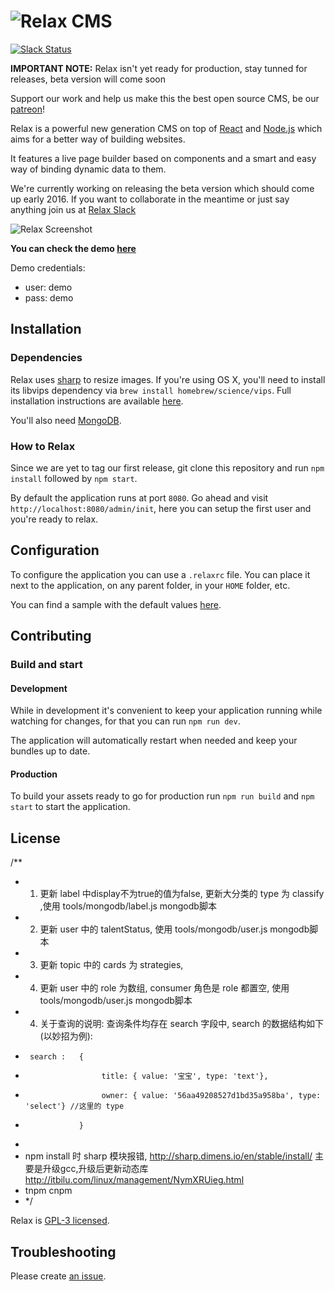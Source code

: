 ![Relax CMS](https://raw.githubusercontent.com/relax/relax/gh-pages/assets/images/logo_small.png "Relax logo")
====================================
[![Slack Status](http://slack-relax.herokuapp.com/badge.svg)](http://slack-relax.herokuapp.com/)

**IMPORTANT NOTE:** Relax isn't yet ready for production, stay tunned for releases, beta version will come soon

Support our work and help us make this the best open source CMS, be our [patreon](http://patreon.com/relax)!

Relax is a powerful new generation CMS on top of
[React](https://facebook.github.io/react/) and [Node.js](https://nodejs.org/en/)
which aims for a better way of building websites.

It features a live page builder based on components and a smart and easy way of
binding dynamic data to them.

We're currently working on releasing the beta version which should come up early 2016. If you want to collaborate in the meantime or just say anything join us at [Relax Slack](http://slack-relax.herokuapp.com/)

![Relax Screenshot](https://raw.githubusercontent.com/relax/relax/gh-pages/assets/images/screenshot.jpg "Relax screenshot")

**You can check the demo [here](http://demo.getrelax.io/admin)**

Demo credentials:
 - user: demo
 - pass: demo

Installation
------------

### Dependencies

Relax uses [sharp](https://github.com/lovell/sharp) to resize images.
If you're using OS X, you'll need to install its libvips dependency via `brew install homebrew/science/vips`.
Full installation instructions are available [here](http://sharp.dimens.io/en/stable/install/).

You'll also need [MongoDB](https://www.mongodb.org/).

### How to Relax

Since we are yet to tag our first release, git clone this repository and run
`npm install` followed by `npm start`.

By default the application runs at port `8080`. Go ahead and visit
`http://localhost:8080/admin/init`, here you can setup the first user and you're ready to relax.


Configuration
-------------

To configure the application you can use a `.relaxrc` file. You can place it
next to the application, on any parent folder, in your `HOME` folder, etc.

You can find a sample with the default values [here](.relaxrc.sample).


Contributing
------------

### Build and start

#### Development

While in development it's convenient to keep your application running while
watching for changes, for that you can run `npm run dev`.

The application will automatically restart when needed and keep your bundles
up to date.

#### Production

To build your assets ready to go for production run `npm run build` and `npm start` to start the application.


License
-------
/**
 * 1. 更新 label 中display不为true的值为false, 更新大分类的 type 为 classify ,使用 tools/mongodb/label.js mongodb脚本
 * 2. 更新 user 中的 talentStatus, 使用 tools/mongodb/user.js mongodb脚本
 * 3. 更新 topic 中的 cards 为 strategies,
 * 4. 更新 user 中的 role 为数组, consumer 角色是 role 都置空, 使用 tools/mongodb/user.js mongodb脚本
 * 4. 关于查询的说明: 查询条件均存在 search 字段中, search 的数据结构如下(以妙招为例):
 * 		search :   {
 * 						title: { value: '宝宝', type: 'text'},
 * 					    owner: { value: '56aa49208527d1bd35a958ba', type: 'select'} //这里的 type
 *				   }
 *
 * npm install 时 sharp 模块报错, http://sharp.dimens.io/en/stable/install/    主要是升级gcc,升级后更新动态库 http://itbilu.com/linux/management/NymXRUieg.html
 * tnpm cnpm
 * */

Relax is [GPL-3 licensed](LICENSE).


Troubleshooting
---------------

Please create [an issue](https://github.com/relax/relax/issues/new).
